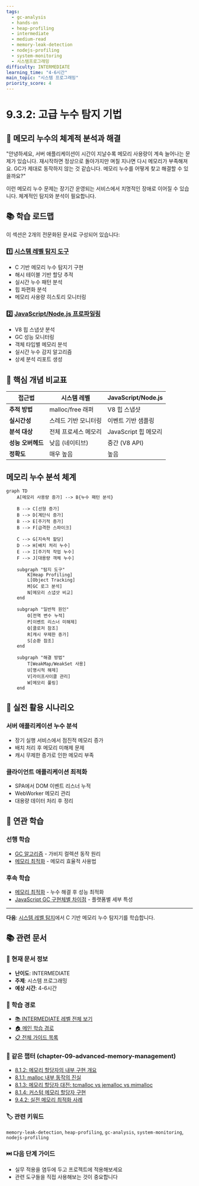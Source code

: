 ```yaml
---
tags:
  - gc-analysis
  - hands-on
  - heap-profiling
  - intermediate
  - medium-read
  - memory-leak-detection
  - nodejs-profiling
  - system-monitoring
  - 시스템프로그래밍
difficulty: INTERMEDIATE
learning_time: "4-6시간"
main_topic: "시스템 프로그래밍"
priority_score: 4
---
```


# 9.3.2: 고급 누수 탐지 기법

## 🎯 메모리 누수의 체계적 분석과 해결

"안녕하세요, 서버 애플리케이션이 시간이 지날수록 메모리 사용량이 계속 늘어나는 문제가 있습니다. 재시작하면 정상으로 돌아가지만 며칠 지나면 다시 메모리가 부족해져요. GC가 제대로 동작하지 않는 것 같습니다. 메모리 누수를 어떻게 찾고 해결할 수 있을까요?"

이런 메모리 누수 문제는 장기간 운영되는 서비스에서 치명적인 장애로 이어질 수 있습니다. 체계적인 탐지와 분석이 필요합니다.

## 📚 학습 로드맵

이 섹션은 2개의 전문화된 문서로 구성되어 있습니다:

### 1️⃣ [시스템 레벨 탐지 도구](./09-03-03-system-level-detection.md)

- C 기반 메모리 누수 탐지기 구현
- 해시 테이블 기반 할당 추적
- 실시간 누수 패턴 분석
- 힙 파편화 분석
- 메모리 사용량 히스토리 모니터링

### 2️⃣ [JavaScript/Node.js 프로파일링](./09-02-07-nodejs-profiling.md)

- V8 힙 스냅샷 분석
- GC 성능 모니터링
- 객체 타입별 메모리 분석
- 실시간 누수 감지 알고리즘
- 상세 분석 리포트 생성

## 🎯 핵심 개념 비교표

| 접근법 | 시스템 레벨 | JavaScript/Node.js |
|--------|-------------|-------------------|
| **추적 방법** | malloc/free 래퍼 | V8 힙 스냅샷 |
| **실시간성** | 스레드 기반 모니터링 | 이벤트 기반 샘플링 |
| **분석 대상** | 전체 프로세스 메모리 | JavaScript 힙 메모리 |
| **성능 오버헤드** | 낮음 (네이티브) | 중간 (V8 API) |
| **정확도** | 매우 높음 | 높음 |

## 메모리 누수 분석 체계

```mermaid
graph TD
    A[메모리 사용량 증가] --> B{누수 패턴 분석}

    B --> C[선형 증가]
    B --> D[계단식 증가]
    B --> E[주기적 증가]
    B --> F[급격한 스파이크]

    C --> G[지속적 할당]
    D --> H[배치 처리 누수]
    E --> I[주기적 작업 누수]
    F --> J[대용량 객체 누수]

    subgraph "탐지 도구"
        K[Heap Profiling]
        L[Object Tracking]
        M[GC 로그 분석]
        N[메모리 스냅샷 비교]
    end

    subgraph "일반적 원인"
        O[전역 변수 누적]
        P[이벤트 리스너 미해제]
        Q[클로저 참조]
        R[캐시 무제한 증가]
        S[순환 참조]
    end

    subgraph "해결 방법"
        T[WeakMap/WeakSet 사용]
        U[명시적 해제]
        V[라이프사이클 관리]
        W[메모리 풀링]
    end
```

## 🚀 실전 활용 시나리오

### 서버 애플리케이션 누수 분석

- 장기 실행 서비스에서 점진적 메모리 증가
- 배치 처리 후 메모리 미해제 문제
- 캐시 무제한 증가로 인한 메모리 부족

### 클라이언트 애플리케이션 최적화

- SPA에서 DOM 이벤트 리스너 누적
- WebWorker 메모리 관리
- 대용량 데이터 처리 후 정리

## 🔗 연관 학습

### 선행 학습

- [GC 알고리즘](chapter-08-memory-allocator-gc/09-13-gc-algorithms.md) - 가비지 컬렉션 동작 원리
- [메모리 최적화](./09-04-04-memory-optimization.md) - 메모리 효율적 사용법

### 후속 학습

- [메모리 최적화](./09-04-04-memory-optimization.md) - 누수 해결 후 성능 최적화
- [JavaScript GC 구현체별 차이점](./09-02-01-javascript-gc.md) - 플랫폼별 세부 특성

---

**다음**: [시스템 레벨 탐지](./09-03-03-system-level-detection.md)에서 C 기반 메모리 누수 탐지기를 학습합니다.

## 📚 관련 문서

### 📖 현재 문서 정보

- **난이도**: INTERMEDIATE
- **주제**: 시스템 프로그래밍
- **예상 시간**: 4-6시간

### 🎯 학습 경로

- [📚 INTERMEDIATE 레벨 전체 보기](../learning-paths/intermediate/)
- [🏠 메인 학습 경로](../learning-paths/)
- [📋 전체 가이드 목록](../README.md)

### 📂 같은 챕터 (chapter-09-advanced-memory-management)

- [8.1.2: 메모리 할당자의 내부 구현 개요](../chapter-08-memory-allocator-gc/08-01-02-memory-allocator.md)
- [8.1.1: malloc 내부 동작의 진실](../chapter-08-memory-allocator-gc/08-01-01-malloc-fundamentals.md)
- [8.1.3: 메모리 할당자 대전: tcmalloc vs jemalloc vs mimalloc](../chapter-08-memory-allocator-gc/08-01-03-allocator-comparison.md)
- [8.1.4: 커스텀 메모리 할당자 구현](../chapter-08-memory-allocator-gc/08-01-04-custom-allocators.md)
- [9.4.2: 실전 메모리 최적화 사례](./09-04-02-production-optimization.md)

### 🏷️ 관련 키워드

`memory-leak-detection`, `heap-profiling`, `gc-analysis`, `system-monitoring`, `nodejs-profiling`

### ⏭️ 다음 단계 가이드

- 실무 적용을 염두에 두고 프로젝트에 적용해보세요
- 관련 도구들을 직접 사용해보는 것이 중요합니다
